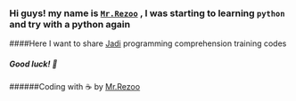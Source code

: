### Hi guys! my name is [`Mr.Rezoo`](https://rezoo.ir) , I was starting to learning `python` and try with a python again


####Here I want to share [Jadi](https://jadi.net/) programming comprehension training codes 

##### Good luck! :gem:
######Coding with :coffee: by [Mr.Rezoo](https://rezoo.ir)
